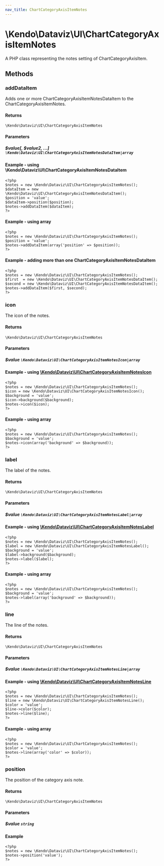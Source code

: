 ```yaml
---
nav_title: ChartCategoryAxisItemNotes
---
```


# \Kendo\Dataviz\UI\ChartCategoryAxisItemNotes

A PHP class representing the notes setting of ChartCategoryAxisItem.


## Methods

### addDataItem

Adds one or more ChartCategoryAxisItemNotesDataItem to the ChartCategoryAxisItemNotes.

#### Returns
`\Kendo\Dataviz\UI\ChartCategoryAxisItemNotes`

#### Parameters

##### $value[, $value2, ...] `\Kendo\Dataviz\UI\ChartCategoryAxisItemNotesDataItem|array`

#### Example - using \Kendo\Dataviz\UI\ChartCategoryAxisItemNotesDataItem

    <?php
    $notes = new \Kendo\Dataviz\UI\ChartCategoryAxisItemNotes();
    $dataItem = new \Kendo\Dataviz\UI\ChartCategoryAxisItemNotesDataItem();
    $position = 'value';
    $dataItem->position($position);
    $notes->addDataItem($dataItem);
    ?>

#### Example - using array

    <?php
    $notes = new \Kendo\Dataviz\UI\ChartCategoryAxisItemNotes();
    $position = 'value';
    $notes->addDataItem(array('position' => $position));
    ?>

#### Example - adding more than one ChartCategoryAxisItemNotesDataItem

    <?php
    $notes = new \Kendo\Dataviz\UI\ChartCategoryAxisItemNotes();
    $first  = new \Kendo\Dataviz\UI\ChartCategoryAxisItemNotesDataItem();
    $second = new \Kendo\Dataviz\UI\ChartCategoryAxisItemNotesDataItem();
    $notes->addDataItem($first, $second);
    ?>

### icon

The icon of the notes.

#### Returns
`\Kendo\Dataviz\UI\ChartCategoryAxisItemNotes`

#### Parameters

##### $value `\Kendo\Dataviz\UI\ChartCategoryAxisItemNotesIcon|array`


#### Example - using [\Kendo\Dataviz\UI\ChartCategoryAxisItemNotesIcon](/kendo-ui/api/wrappers/php/Kendo/Dataviz/UI/ChartCategoryAxisItemNotesIcon)
    <?php
    $notes = new \Kendo\Dataviz\UI\ChartCategoryAxisItemNotes();
    $icon = new \Kendo\Dataviz\UI\ChartCategoryAxisItemNotesIcon();
    $background = 'value';
    $icon->background($background);
    $notes->icon($icon);
    ?>

#### Example - using array

    <?php
    $notes = new \Kendo\Dataviz\UI\ChartCategoryAxisItemNotes();
    $background = 'value';
    $notes->icon(array('background' => $background));
    ?>

### label

The label of the notes.

#### Returns
`\Kendo\Dataviz\UI\ChartCategoryAxisItemNotes`

#### Parameters

##### $value `\Kendo\Dataviz\UI\ChartCategoryAxisItemNotesLabel|array`


#### Example - using [\Kendo\Dataviz\UI\ChartCategoryAxisItemNotesLabel](/kendo-ui/api/wrappers/php/Kendo/Dataviz/UI/ChartCategoryAxisItemNotesLabel)
    <?php
    $notes = new \Kendo\Dataviz\UI\ChartCategoryAxisItemNotes();
    $label = new \Kendo\Dataviz\UI\ChartCategoryAxisItemNotesLabel();
    $background = 'value';
    $label->background($background);
    $notes->label($label);
    ?>

#### Example - using array

    <?php
    $notes = new \Kendo\Dataviz\UI\ChartCategoryAxisItemNotes();
    $background = 'value';
    $notes->label(array('background' => $background));
    ?>

### line

The line of the notes.

#### Returns
`\Kendo\Dataviz\UI\ChartCategoryAxisItemNotes`

#### Parameters

##### $value `\Kendo\Dataviz\UI\ChartCategoryAxisItemNotesLine|array`


#### Example - using [\Kendo\Dataviz\UI\ChartCategoryAxisItemNotesLine](/kendo-ui/api/wrappers/php/Kendo/Dataviz/UI/ChartCategoryAxisItemNotesLine)
    <?php
    $notes = new \Kendo\Dataviz\UI\ChartCategoryAxisItemNotes();
    $line = new \Kendo\Dataviz\UI\ChartCategoryAxisItemNotesLine();
    $color = 'value';
    $line->color($color);
    $notes->line($line);
    ?>

#### Example - using array

    <?php
    $notes = new \Kendo\Dataviz\UI\ChartCategoryAxisItemNotes();
    $color = 'value';
    $notes->line(array('color' => $color));
    ?>

### position
The position of the category axis note.

#### Returns
`\Kendo\Dataviz\UI\ChartCategoryAxisItemNotes`

#### Parameters

##### $value `string`



#### Example 
    <?php
    $notes = new \Kendo\Dataviz\UI\ChartCategoryAxisItemNotes();
    $notes->position('value');
    ?>

